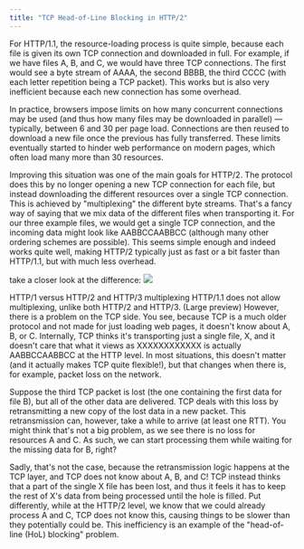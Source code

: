 ```yaml
---
title: "TCP Head-of-Line Blocking in HTTP/2"
---
```


For HTTP/1.1, the resource-loading process is quite simple, because each file is given its own TCP connection and downloaded in full. For example, if we have files A, B, and C, we would have three TCP connections. The first would see a byte stream of AAAA, the second BBBB, the third CCCC (with each letter repetition being a TCP packet). This works but is also very inefficient because each new connection has some overhead.

In practice, browsers impose limits on how many concurrent connections may be used (and thus how many files may be downloaded in parallel) — typically, between 6 and 30 per page load. Connections are then reused to download a new file once the previous has fully transferred. These limits eventually started to hinder web performance on modern pages, which often load many more than 30 resources.

Improving this situation was one of the main goals for HTTP/2. The protocol does this by no longer opening a new TCP connection for each file, but instead downloading the different resources over a single TCP connection. This is achieved by "multiplexing" the different byte streams. That's a fancy way of saying that we mix data of the different files when transporting it. For our three example files, we would get a single TCP connection, and the incoming data might look like AABBCCAABBCC (although many other ordering schemes are possible). This seems simple enough and indeed works quite well, making HTTP/2 typically just as fast or a bit faster than HTTP/1.1, but with much less overhead.

take a closer look at the difference:
![](./assets/multiplexing-basic.png)

HTTP/1 versus HTTP/2 and HTTP/3 multiplexing
HTTP/1.1 does not allow multiplexing, unlike both HTTP/2 and HTTP/3. (Large preview)
However, there is a problem on the TCP side. You see, because TCP is a much older protocol and not made for just loading web pages, it doesn't know about A, B, or C. Internally, TCP thinks it's transporting just a single file, X, and it doesn't care that what it views as XXXXXXXXXXXX is actually AABBCCAABBCC at the HTTP level. In most situations, this doesn't matter (and it actually makes TCP quite flexible!), but that changes when there is, for example, packet loss on the network.

Suppose the third TCP packet is lost (the one containing the first data for file B), but all of the other data are delivered. TCP deals with this loss by retransmitting a new copy of the lost data in a new packet. This retransmission can, however, take a while to arrive (at least one RTT). You might think that's not a big problem, as we see there is no loss for resources A and C. As such, we can start processing them while waiting for the missing data for B, right?

Sadly, that's not the case, because the retransmission logic happens at the TCP layer, and TCP does not know about A, B, and C! TCP instead thinks that a part of the single X file has been lost, and thus it feels it has to keep the rest of X's data from being processed until the hole is filled. Put differently, while at the HTTP/2 level, we know that we could already process A and C, TCP does not know this, causing things to be slower than they potentially could be. This inefficiency is an example of the "head-of-line (HoL) blocking" problem.